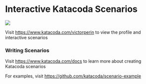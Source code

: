 # Interactive Katacoda Scenarios

[![](http://shields.katacoda.com/katacoda/victorperin/count.svg)](https://www.katacoda.com/victorperin "Get your profile on Katacoda.com")

Visit https://www.katacoda.com/victorperin to view the profile and interactive scenarios

### Writing Scenarios
Visit https://www.katacoda.com/docs to learn more about creating Katacoda scenarios

For examples, visit https://github.com/katacoda/scenario-example
